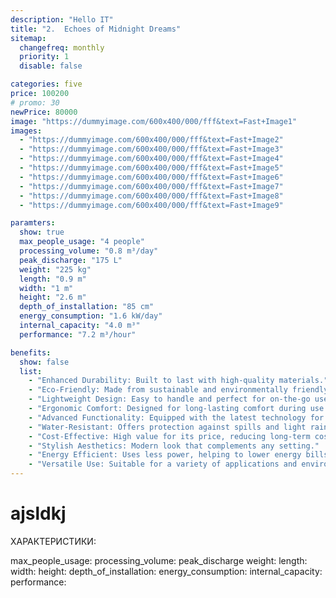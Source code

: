 ```yaml
---
description: "Hello IT"
title: "2.	Echoes of Midnight Dreams"
sitemap:
  changefreq: monthly
  priority: 1
  disable: false

categories: five
price: 100200
# promo: 30
newPrice: 80000
image: "https://dummyimage.com/600x400/000/fff&text=Fast+Image1"
images:
  - "https://dummyimage.com/600x400/000/fff&text=Fast+Image2"
  - "https://dummyimage.com/600x400/000/fff&text=Fast+Image3"
  - "https://dummyimage.com/600x400/000/fff&text=Fast+Image4"
  - "https://dummyimage.com/600x400/000/fff&text=Fast+Image5"
  - "https://dummyimage.com/600x400/000/fff&text=Fast+Image6"
  - "https://dummyimage.com/600x400/000/fff&text=Fast+Image7"
  - "https://dummyimage.com/600x400/000/fff&text=Fast+Image8"
  - "https://dummyimage.com/600x400/000/fff&text=Fast+Image9"

paramters:
  show: true
  max_people_usage: "4 people"
  processing_volume: "0.8 m³/day"
  peak_discharge: "175 L"
  weight: "225 kg"
  length: "0.9 m"
  width: "1 m"
  height: "2.6 m"
  depth_of_installation: "85 cm"
  energy_consumption: "1.6 kW/day"
  internal_capacity: "4.0 m³"
  performance: "7.2 m³/hour"

benefits:
  show: false
  list:
    - "Enhanced Durability: Built to last with high-quality materials."
    - "Eco-Friendly: Made from sustainable and environmentally friendly resources."
    - "Lightweight Design: Easy to handle and perfect for on-the-go use."
    - "Ergonomic Comfort: Designed for long-lasting comfort during use."
    - "Advanced Functionality: Equipped with the latest technology for better performance."
    - "Water-Resistant: Offers protection against spills and light rain."
    - "Cost-Effective: High value for its price, reducing long-term costs."
    - "Stylish Aesthetics: Modern look that complements any setting."
    - "Energy Efficient: Uses less power, helping to lower energy bills."
    - "Versatile Use: Suitable for a variety of applications and environments."
---
```


# ajsldkj

ХАРАКТЕРИСТИКИ:

max_people_usage:
processing_volume:
peak_discharge
weight:
length:
width:
height:
depth_of_installation:
energy_consumption:
internal_capacity:
performance:

